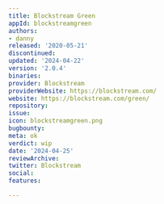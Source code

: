 ```yaml
---
title: Blockstream Green
appId: blockstreamgreen
authors:
- danny
released: '2020-05-21'
discontinued: 
updated: '2024-04-22'
version: '2.0.4'
binaries: 
provider: Blockstream
providerWebsite: https://blockstream.com/
website: https://blockstream.com/green/
repository: 
issue: 
icon: blockstreamgreen.png
bugbounty: 
meta: ok
verdict: wip
date: '2024-04-25'
reviewArchive: 
twitter: Blockstream
social: 
features: 

---
```


